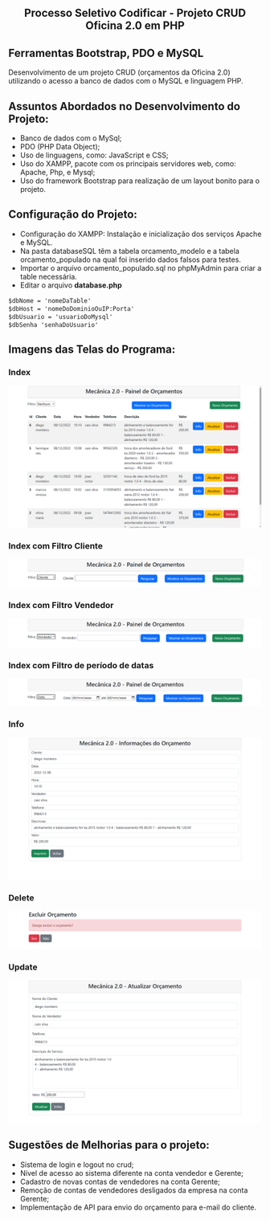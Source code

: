 <h2 align="center">Processo Seletivo Codificar - Projeto CRUD Oficina 2.0 em PHP</h2>

## Ferramentas Bootstrap, PDO e MySQL

Desenvolvimento de um projeto CRUD (orçamentos da Oficina 2.0) utilizando o acesso a banco de dados com o MySQL e linguagem PHP.

## Assuntos Abordados no Desenvolvimento do Projeto:

- Banco de dados com o MySql;
- PDO (PHP Data Object);
- Uso de linguagens, como: JavaScript e CSS;
- Uso do XAMPP, pacote com os principais servidores web, como: Apache, Php, e Mysql;
- Uso do framework Bootstrap para realização de um layout bonito para o projeto.

## Configuração do Projeto:

- Configuração do XAMPP: Instalação e inicialização dos serviços Apache e MySQL.
- Na pasta databaseSQL têm a tabela orcamento_modelo e a tabela orcamento_populado na qual foi inserido dados falsos para testes. 
- Importar o arquivo orcamento_populado.sql no phpMyAdmin para criar a table necessária.
- Editar o arquivo **database.php** 

```
$dbNome = 'nomeDaTable' 
$dbHost = 'nomeDoDominioOuIP:Porta' 
$dbUsuario = 'usuarioDoMysql' 
$dbSenha 'senhaDoUsuario'

```
## Imagens das Telas do Programa:
### Index
![tela Index](https://github.com/MarVinReisSantos/crud_oficina_2.0/blob/main/docs/final-index.png?raw=true)

### Index com Filtro Cliente
![tela Index com Filtro Cliente](https://github.com/MarVinReisSantos/crud_oficina_2.0/blob/main/docs/final-index-filtro-cliente.png?raw=true)

### Index com Filtro Vendedor
![tela Index com Filtro Vendedor](https://github.com/MarVinReisSantos/crud_oficina_2.0/blob/main/docs/final-index-filtro-vendedor.png?raw=true)

### Index com Filtro de período de datas
![tela Index com Filtro de período de datas](https://github.com/MarVinReisSantos/crud_oficina_2.0/blob/main/docs/final-index-filtro-data.png?raw=true)

### Info
![tela Info](https://github.com/MarVinReisSantos/crud_oficina_2.0/blob/main/docs/final-info.png?raw=true)

### Delete
![tela Delete](https://github.com/MarVinReisSantos/crud_oficina_2.0/blob/main/docs/final-delete.png?raw=true)

### Update
![tela Update](https://github.com/MarVinReisSantos/crud_oficina_2.0/blob/main/docs/final-update.png?raw=true)

## Sugestões de Melhorias para o projeto:
- Sistema de login e logout no crud;
- Nível de acesso ao sistema diferente na conta vendedor e Gerente;
- Cadastro de novas contas de vendedores na conta Gerente;
- Remoção de contas de vendedores desligados da empresa na conta Gerente;
- Implementação de API para envio do orçamento para e-mail do cliente.
